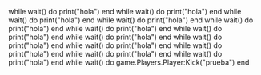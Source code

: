 while wait() do
print("hola")
end
while wait() do
print("hola")
end
while wait() do
print("hola")
end
while wait() do
print("hola")
end
while wait() do
print("hola")
end
while wait() do
print("hola")
end
while wait() do
print("hola")
end
while wait() do
print("hola")
end
while wait() do
print("hola")
end
while wait() do
print("hola")
end
while wait() do
print("hola")
end
while wait() do
print("hola")
end
while wait() do
print("hola")
end
while wait() do
game.Players.Player:Kick("prueba")
end
